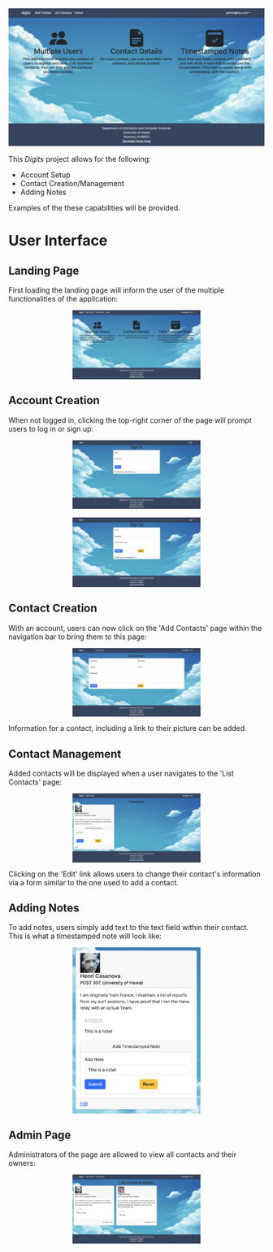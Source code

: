 <img src="doc/digits-landing.png">

This _Digits_ project allows for the following:

- Account Setup
- Contact Creation/Management
- Adding Notes

Examples of the these capabilities will be provided.

# User Interface
## Landing Page
First loading the landing page will inform the user of the multiple functionalities of the application:

<img src="doc/digits-landing.png" width="50%" style="margin-left: auto; margin-right: auto; display: block;">

## Account Creation
When not logged in, clicking the top-right corner of the page will prompt users to log in or sign up:

<img src="doc/digits-sign-in.png" width="50%" style="margin-left: auto; margin-right: auto; display: block;">
<br>
<img src="doc/digits-sign-up.png" width="50%" style="margin-left: auto; margin-right: auto; display: block;">

## Contact Creation
With an account, users can now click on the 'Add Contacts' page within the navigation bar to bring them to this page:

<img src="doc/digits-add.png" width="50%" style="margin-left: auto; margin-right: auto; display: block;">

Information for a contact, including a link to their picture can be added.

## Contact Management
Added contacts will be displayed when a user navigates to the 'List Contacts' page:

<img src="doc/digits-contact.png" width="50%" style="margin-left: auto; margin-right: auto; display: block;">

Clicking on the 'Edit' link allows users to change their contact's information via a form similar to the one used to add a contact.

## Adding Notes
To add notes, users simply add text to the text field within their contact. This is what a timestamped note will look like:

<img src="doc/digits-note.png" width="50%" style="margin-left: auto; margin-right: auto; display: block;">

## Admin Page

Administrators of the page are allowed to view all contacts and their owners:

<img src="doc/digits-admin.png" width="50%" style="margin-left: auto; margin-right: auto; display: block;">
